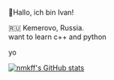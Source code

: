 👋Hallo, ich bin Ivan!

🇷🇺 Kemerovo, Russia. <br>
want to learn c++ and python <br>

yo

[![nmkff's GitHub stats](https://github-readme-stats.vercel.app/api?username=nmkff)](https://github.com/anuraghazra/github-readme-stats)
